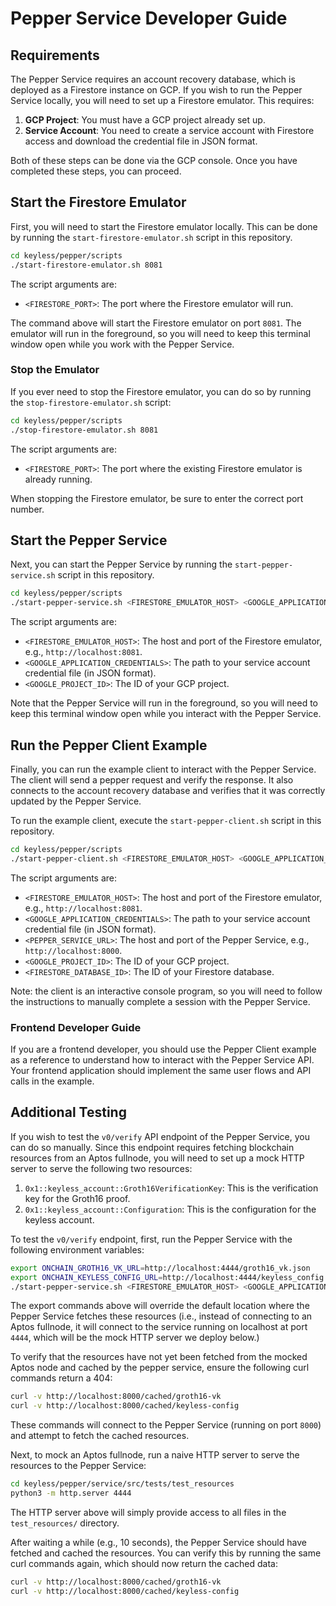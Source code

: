 # Pepper Service Developer Guide

## Requirements

The Pepper Service requires an account recovery database, which is deployed as a Firestore instance on GCP.
If you wish to run the Pepper Service locally, you will need to set up a Firestore emulator. This requires:
1. **GCP Project**: You must have a GCP project already set up.
2. **Service Account**: You need to create a service account with Firestore access and download the credential file 
   in JSON format.

Both of these steps can be done via the GCP console. Once you have completed these steps, you can proceed.

## Start the Firestore Emulator

First, you will need to start the Firestore emulator locally. This can be done by running the
`start-firestore-emulator.sh` script in this repository.

```bash
cd keyless/pepper/scripts
./start-firestore-emulator.sh 8081
````

The script arguments are:
- `<FIRESTORE_PORT>`: The port where the Firestore emulator will run.

The command above will start the Firestore emulator on port `8081`. The emulator will run in the foreground, so you
will need to keep this terminal window open while you work with the Pepper Service.

### Stop the Emulator

If you ever need to stop the Firestore emulator, you can do so by running the `stop-firestore-emulator.sh` script:
```bash
cd keyless/pepper/scripts
./stop-firestore-emulator.sh 8081
```

The script arguments are:
- `<FIRESTORE_PORT>`: The port where the existing Firestore emulator is already running.

When stopping the Firestore emulator, be sure to enter the correct port number.

## Start the Pepper Service

Next, you can start the Pepper Service by running the `start-pepper-service.sh` script in this repository.

```bash
cd keyless/pepper/scripts
./start-pepper-service.sh <FIRESTORE_EMULATOR_HOST> <GOOGLE_APPLICATION_CREDENTIALS> <GOOGLE_PROJECT_ID>
```

The script arguments are:
- `<FIRESTORE_EMULATOR_HOST>`: The host and port of the Firestore emulator, e.g., `http://localhost:8081`.
- `<GOOGLE_APPLICATION_CREDENTIALS>`: The path to your service account credential file (in JSON format).
- `<GOOGLE_PROJECT_ID>`: The ID of your GCP project.

Note that the Pepper Service will run in the foreground, so you will need to keep this terminal
window open while you interact with the Pepper Service.

## Run the Pepper Client Example

Finally, you can run the example client to interact with the Pepper Service. The client will send a
pepper request and verify the response. It also connects to the account recovery database and
verifies that it was correctly updated by the Pepper Service.

To run the example client, execute the `start-pepper-client.sh` script in this repository.

```bash
cd keyless/pepper/scripts
./start-pepper-client.sh <FIRESTORE_EMULATOR_HOST> <GOOGLE_APPLICATION_CREDENTIALS> <PEPPER_SERVICE_URL> <GOOGLE_PROJECT_ID> <FIRESTORE_DATABASE_ID>"
```

The script arguments are:
- `<FIRESTORE_EMULATOR_HOST>`: The host and port of the Firestore emulator, e.g., `http://localhost:8081`.
- `<GOOGLE_APPLICATION_CREDENTIALS>`: The path to your service account credential file (in JSON format).
- `<PEPPER_SERVICE_URL>`: The host and port of the Pepper Service, e.g., `http://localhost:8000`.
- `<GOOGLE_PROJECT_ID>`: The ID of your GCP project.
- `<FIRESTORE_DATABASE_ID>`: The ID of your Firestore database.

Note: the client is an interactive console program, so you will need to follow the instructions
to manually complete a session with the Pepper Service.

### Frontend Developer Guide

If you are a frontend developer, you should use the Pepper Client example as a reference to
understand how to interact with the Pepper Service API. Your frontend application should
implement the same user flows and API calls in the example.

## Additional Testing

If you wish to test the `v0/verify` API endpoint of the Pepper Service, you can do so manually.
Since this endpoint requires fetching blockchain resources from an Aptos fullnode, you will
need to set up a mock HTTP server to serve the following two resources:
1. `0x1::keyless_account::Groth16VerificationKey`: This is the verification key for the Groth16 proof.
2. `0x1::keyless_account::Configuration`: This is the configuration for the keyless account.

To test the `v0/verify` endpoint, first, run the Pepper Service with the following environment variables:

```bash
export ONCHAIN_GROTH16_VK_URL=http://localhost:4444/groth16_vk.json
export ONCHAIN_KEYLESS_CONFIG_URL=http://localhost:4444/keyless_config.json
./start-pepper-service.sh <FIRESTORE_EMULATOR_HOST> <GOOGLE_APPLICATION_CREDENTIALS> <PROJECT_ID>
```

The export commands above will override the default location where the Pepper Service fetches these resources
(i.e., instead of connecting to an Aptos fullnode, it will connect to the service running on localhost at
port `4444`, which will be the mock HTTP server we deploy below.)

To verify that the resources have not yet been fetched from the mocked Aptos node and cached by the pepper service,
ensure the following curl commands return a 404:

```bash
curl -v http://localhost:8000/cached/groth16-vk
curl -v http://localhost:8000/cached/keyless-config
```

These commands will connect to the Pepper Service (running on port `8000`) and attempt to fetch the cached resources.

Next, to mock an Aptos fullnode, run a naive HTTP server to serve the resources to the Pepper Service:
```bash
cd keyless/pepper/service/src/tests/test_resources
python3 -m http.server 4444
```

The HTTP server above will simply provide access to all files in the `test_resources/` directory.

After waiting a while (e.g., 10 seconds), the Pepper Service should have fetched and cached the resources.
You can verify this by running the same curl commands again, which should now return the cached data:

```bash
curl -v http://localhost:8000/cached/groth16-vk
curl -v http://localhost:8000/cached/keyless-config
```
